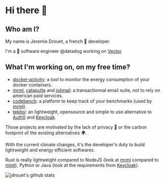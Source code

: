 # Hi there 👋

## Who am I?

My name is Jeremie Drouet, a french 🥖 developer.

I'm a 🦀 software engineer @datadog working on [Vector](https://github.com/timberio/vector/).

## What I'm working on, on my free time?

- [docker-activity](https://github.com/jdrouet/docker-activity): a tool to monitor the energy consumption of your docker containers.
- [mrml](https://github.com/jdrouet/mrml), [catapulte](https://github.com/jdrouet/catapulte) and [jolimail](https://github.com/jdrouet/jolimail): a transactionnal email suite, not to rely on american paid services.
- [codebench](https://www.codebench.cloud/): a platform to keep track of your benchmarks (used by [mrml](https://github.com/jdrouet/mrml)).
- [tekitoi](https://github.com/jdrouet/tekitoi): an lightweight, opensource and simple to use alternative to [Auth0](https://auth0.com/) and [Keycloak](https://github.com/keycloak/keycloak).

Those projects are motivated by the lack of privacy 👀 or the carbon footprint of the existing alternatives 🌍.

With the current climate changes, it's the developer's duty to build lightweight and energy efficient softwares.

Rust is really lightweight compared to NodeJS (look at [mrml](https://github.com/jdrouet/mrml) compared to [mjml](https://mjml.io)), Python or Java (look at the requirements from [Keycloak](https://github.com/keycloak/keycloak)).

![jdrouet's github stats](https://github-readme-stats.vercel.app/api?username=jdrouet&count_private=true&show_icons=true&theme=tokyonight&include_all_commits=true)
